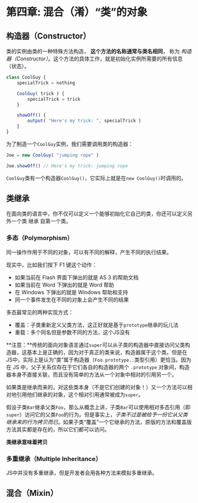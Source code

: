 # 第四章: 混合（淆）“类”的对象

## 构造器（Constructor）

类的实例由类的一种特殊方法构造， **这个方法的名称通常与类名相同**， 称为 _构造器（Constructor）_。这个方法的具体工作，就是初始化实例所需要的所有信息（状态）。

```js
class CoolGuy {
	specialTrick = nothing

	CoolGuy( trick ) {
		specialTrick = trick
	}

	showOff() {
		output( "Here's my trick: ", specialTrick )
	}
}
```

为了制造一个`CoolGuy`实例，我们需要调用类的构造器：

```js
Joe = new CoolGuy( "jumping rope" )

Joe.showOff() // Here's my trick: jumping rope
```

`CoolGuy`类有一个构造器`CoolGuy()`，它实际上就是在`new CoolGuy()`时调用的。

## 类继承

在面向类的语言中，你不仅可以定义一个能够初始化它自己的类，你还可以定义另外一个类 继承 自第一个类。

### 多态（Polymorphism）

同一操作作用于不同的对象，可以有不同的解释，产生不同的执行结果。

现实中，比如我们按下 F1 键这个动作：

* 如果当前在 Flash 界面下弹出的就是 AS 3 的帮助文档
* 如果当前在 Word 下弹出的就是 Word 帮助
* 在 Windows 下弹出的就是 Windows 帮助和支持
* 同一个事件发生在不同的对象上会产生不同的结果

多态最常见的两种实现方式：

* 覆盖：子类重新定义父类方法，这正好就是基于`prototype`继承的玩儿法
* 重载：多个同名但是参数不同的方法，这个JS没有

**注意：**传统的面向对象语言通过`super`可以从子类的构造器中直接访问父类构造器，这基本上是正确的，因为对于真正的类来说，构造器属于这个类。但是在JS中，实际上是认为“类”属于构造器（`Foo.prototype..`类型引用）更恰当。因为在 JS 中，父子关系仅存在于它们各自的构造器的两个 `.prototype` 对象间，构造器本身不直接关联，而且没有简单的方法从一个对象中相对的引用另一个。

如果类是继承而来的，对这些类本身（不是它们创建的对象！）又一个方法可以相对地引用他们继承的对象，这个相对引用通常被成为`super`。

假设子类`Bar`继承父类`Foo`，那么从概念上讲，子类`Bar`可以使用相对多态引用（即`super`）访问它的父类`Foo`的行为。但是事实上，_子类不过是被给予一份它从父类继承来的行为拷贝而已_。如果子类“覆盖”一个它继承的方法，原版的方法和覆盖版方法其实都是存在的，所以它们都可以访问。

**类继承意味着拷贝**

### 多重继承（Multiple Inheritance）

JS中并没有多重继承，但是开发者会用各种方法来模拟多重继承。

## 混合（Mixin）



